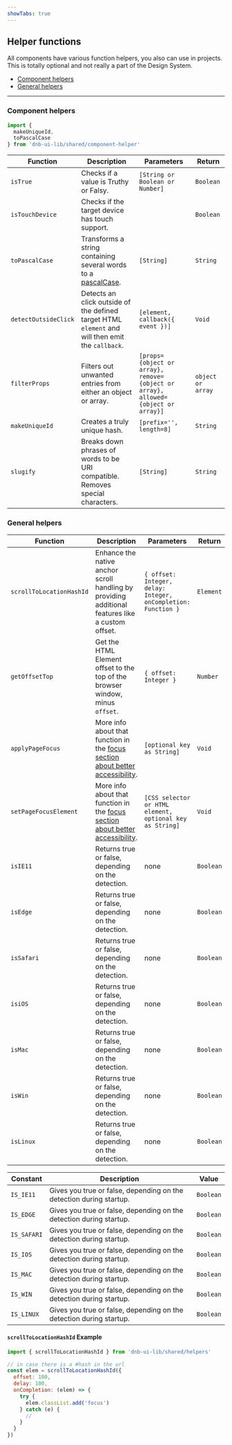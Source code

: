 ```yaml
---
showTabs: true
---
```


## Helper functions

All components have various function helpers, you also can use in projects. This is totally optional and not really a part of the Design System.

- [Component helpers](#component-helpers)
- [General helpers](#general-helpers)

---

### Component helpers

```js
import {
  makeUniqueId,
  toPascalCase
} from 'dnb-ui-lib/shared/component-helper'
```

| Function             | Description                                                                                      | Parameters                                                                       | Return            |
| -------------------- | ------------------------------------------------------------------------------------------------ | -------------------------------------------------------------------------------- | ----------------- |
| `isTrue`             | Checks if a value is Truthy or Falsy.                                                            | `[String or Boolean or Number]`                                                  | `Boolean`         |
| `isTouchDevice`      | Checks if the target device has touch support.                                                   |                                                                                  | `Boolean`         |
| `toPascalCase`       | Transforms a string containing several words to a [pascalCase](!/uilib/development/naming).      | `[String]`                                                                       | `String`          |
| `detectOutsideClick` | Detects an click outside of the defined target HTML `element` and will then emit the `callback`. | `[element, callback({ event })]`                                                 | `Void`            |
| `filterProps`        | Filters out unwanted entries from either an object or array.                                     | `[props={object or array}, remove={object or array}, allowed={object or array}]` | `object or array` |
| `makeUniqueId`       | Creates a truly unique hash.                                                                     | `[prefix='', length=8]`                                                          | `String`          |
| `slugify`            | Breaks down phrases of words to be URI compatible. Removes special characters.                   | `[String]`                                                                       | `String`          |

### General helpers

| Function                 | Description                                                                                                                     | Parameters                                                    | Return    |
| ------------------------ | ------------------------------------------------------------------------------------------------------------------------------- | ------------------------------------------------------------- | --------- |
| `scrollToLocationHashId` | Enhance the native anchor scroll handling by providing additional features like a custom offset.                                | `{ offset: Integer, delay: Integer, onCompletion: Function }` | `Element` |
| `getOffsetTop`           | Get the HTML Element offset to the top of the browser window, minus `offset`.                                                   | `{ offset: Integer }`                                         | `Number`  |
| `applyPageFocus`         | More info about that function in the [focus section about better accessibility](/uilib/usage/accessibility/focus#focus-helper). | `[optional key as String]`                                    | `Void`    |
| `setPageFocusElement`    | More info about that function in the [focus section about better accessibility](/uilib/usage/accessibility/focus#focus-helper). | `[CSS selector or HTML element, optional key as String]`      | `Void`    |
| `isIE11`                 | Returns true or false, depending on the detection.                                                                              | none                                                          | `Boolean` |
| `isEdge`                 | Returns true or false, depending on the detection.                                                                              | none                                                          | `Boolean` |
| `isSafari`               | Returns true or false, depending on the detection.                                                                              | none                                                          | `Boolean` |
| `isiOS`                  | Returns true or false, depending on the detection.                                                                              | none                                                          | `Boolean` |
| `isMac`                  | Returns true or false, depending on the detection.                                                                              | none                                                          | `Boolean` |
| `isWin`                  | Returns true or false, depending on the detection.                                                                              | none                                                          | `Boolean` |
| `isLinux`                | Returns true or false, depending on the detection.                                                                              | none                                                          | `Boolean` |

| Constant    | Description                                                         | Value     |
| ----------- | ------------------------------------------------------------------- | --------- |
| `IS_IE11`   | Gives you true or false, depending on the detection during startup. | `Boolean` |
| `IS_EDGE`   | Gives you true or false, depending on the detection during startup. | `Boolean` |
| `IS_SAFARI` | Gives you true or false, depending on the detection during startup. | `Boolean` |
| `IS_IOS`    | Gives you true or false, depending on the detection during startup. | `Boolean` |
| `IS_MAC`    | Gives you true or false, depending on the detection during startup. | `Boolean` |
| `IS_WIN`    | Gives you true or false, depending on the detection during startup. | `Boolean` |
| `IS_LINUX`  | Gives you true or false, depending on the detection during startup. | `Boolean` |

#### `scrollToLocationHashId` Example

```js
import { scrollToLocationHashId } from 'dnb-ui-lib/shared/helpers'

// in case there is a #hash in the url
const elem = scrollToLocationHashId({
  offset: 100,
  delay: 100,
  onCompletion: (elem) => {
    try {
      elem.classList.add('focus')
    } catch (e) {
      //
    }
  }
})
```

